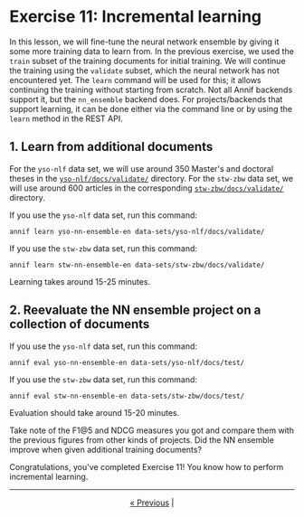 # Exercise 11: Incremental learning

In this lesson, we will fine-tune the neural network ensemble by giving it
some more training data to learn from. In the previous exercise, we used the
`train` subset of the training documents for initial training. We will
continue the training using the `validate` subset, which the neural network
has not encountered yet. The `learn` command will be used for this; it
allows continuing the training without starting from scratch. Not all Annif
backends support it, but the `nn_ensemble` backend does. For
projects/backends that support learning, it can be done either via the
command line or by using the `learn` method in the REST API.

## 1. Learn from additional documents

For the `yso-nlf` data set, we will use around 350 Master's and doctoral
theses in the
[`yso-nlf/docs/validate/`](../data-sets/yso-nlf/docs/validate)
directory. For the `stw-zbw` data set, we will use around 600 articles
in the corresponding
[`stw-zbw/docs/validate/`](../data-sets/stw-zbw/docs/validate) directory.

If you use the `yso-nlf` data set, run this command:

    annif learn yso-nn-ensemble-en data-sets/yso-nlf/docs/validate/

If you use the `stw-zbw` data set, run this command:

    annif learn stw-nn-ensemble-en data-sets/stw-zbw/docs/validate/

Learning takes around 15-25 minutes.

## 2. Reevaluate the NN ensemble project on a collection of documents

If you use the `yso-nlf` data set, run this command:

    annif eval yso-nn-ensemble-en data-sets/yso-nlf/docs/test/

If you use the `stw-zbw` data set, run this command:

    annif eval stw-nn-ensemble-en data-sets/stw-zbw/docs/test/

Evaluation should take around 15-20 minutes.

Take note of the F1@5 and NDCG measures you got and compare them with the
previous figures from other kinds of projects. Did the NN ensemble improve
when given additional training documents?

Congratulations, you've completed Exercise 11! You know how to perform
incremental learning.


---

<p align="center">
<a href="/exercises/10_nn_ensemble_project.md">« Previous</a> |
</p>
